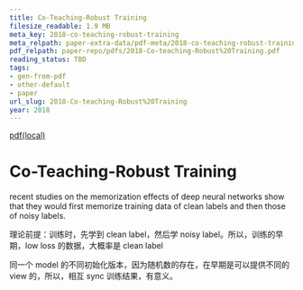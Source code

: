 ```yaml
---
title: Co-Teaching-Robust Training
filesize_readable: 1.9 MB
meta_key: 2018-co-teaching-robust-training
meta_relpath: paper-extra-data/pdf-meta/2018-co-teaching-robust-training.yaml
pdf_relpath: paper-repo/pdfs/2018-Co-teaching-Robust%20Training.pdf
reading_status: TBD
tags:
- gen-from-pdf
- other-default
- paper
url_slug: 2018-Co-teaching-Robust%20Training
year: 2018
---
```


[pdf(local)](../../paper-repo/pdfs/2018-Co-teaching-Robust%20Training.pdf)

# Co-Teaching-Robust Training

recent studies on the memorization effects of deep neural networks show that they would first memorize training data of clean labels and then those of noisy labels.

理论前提：训练时，先学到 clean label，然后学 noisy label。所以，训练的早期，low loss 的数据，大概率是 clean label

同一个 model 的不同初始化版本，因为随机数的存在，在早期是可以提供不同的 view 的，所以，相互 sync 训练结果，有意义。
